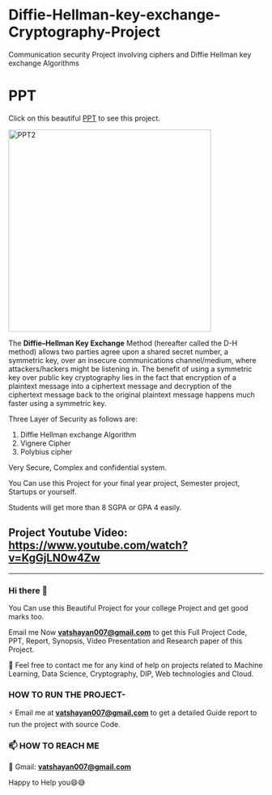 # Diffie-Hellman-key-exchange-Cryptography-Project
Communication security Project involving ciphers and  Diffie Hellman key exchange Algorithms



# PPT 
Click on this beautiful  [PPT](https://github.com/Vatshayan/Diffie-Hellman-key-exchange-Cryptography-Project/blob/main/DF_V_P_Project_PPT.pdf) to see this project.


 <img width="400" alt="PPT2" src="https://user-images.githubusercontent.com/28294942/111065430-9f4b0780-84df-11eb-8035-b467d54d6853.PNG">


The **Diffie–Hellman Key Exchange** Method (hereafter called the D-H method) allows two parties agree upon a shared secret number, a symmetric key, over an insecure communications channel/medium, where attackers/hackers might be listening in. The benefit of using a symmetric key over public key cryptography lies in the fact that encryption of a plaintext message into a ciphertext message and decryption of the ciphertext message back to the original plaintext message happens much faster using a symmetric key.



Three Layer of Security as follows are:

1. Diffie Hellman exchange Algorithm
2. Vignere Cipher
3. Polybius cipher


Very Secure, Complex and confidential system.


You Can use this Project for your final year project, Semester project, Startups or yourself. 

Students will get more than 8 SGPA or GPA 4 easily.

## Project Youtube Video: https://www.youtube.com/watch?v=KgGjLN0w4Zw


*****************************************************************************************************************************************************************


### Hi there 👋

You Can use this Beautiful Project for your college Project and get good marks too. 

Email me Now **vatshayan007@gmail.com** to get this Full Project Code, PPT, Report, Synopsis, Video Presentation and Research paper of this Project.

💌 Feel free to contact me for any kind of help on projects related to Machine Learning, Data Science, Cryptography, DIP, Web technologies and Cloud.


### HOW TO RUN THE PROJECT-
⚡ Email me at **vatshayan007@gmail.com** to get a detailed Guide report to run the project with source Code.


### 📫 HOW TO REACH ME 

💬 Gmail: **vatshayan007@gmail.com**

Happy to Help you😄😅
